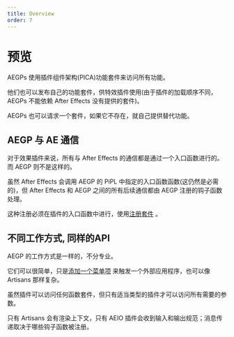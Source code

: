 ```yaml
---
title: Overview
order: 7
---
```


# 预览

AEGPs 使用插件组件架构(PICA)功能套件来访问所有功能。

他们也可以发布自己的功能套件，供特效插件使用(由于插件的加载顺序不同，AEGPs 不能依赖 After Effects 没有提供的套件)。

AEGPs 也可以请求一个套件，如果它不存在，就自己提供替代功能。

## AEGP 与 AE 通信

对于效果插件来说，所有与 After Effects 的通信都是通过一个入口函数进行的。而 AEGP 则不是这样的。

虽然 After Effects 会调用 AEGP 的 PiPL 中指定的入口函数函数(这仍然是必需的)，但 After Effects 和 AEGP 之间的所有后续通信都由 AEGP 注册的钩子函数处理。

这种注册必须在插件的入口函数中进行，使用[注册套件](aegp-suites.html) 。

## 不同工作方式, 同样的API

AEGP 的工作方式是一样的，不分专业。

它们可以很简单，只是[添加一个菜单项](implementation.html) 来触发一个外部应用程序，也可以像 Artisans 那样复杂。

虽然插件可以访问任何函数套件，但只有适当类型的插件才可以访问所有需要的参数。

只有 Artisans 会有渲染上下文，只有 AEIO 插件会收到输入和输出规范；消息传递取决于哪些钩子函数被注册。

